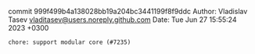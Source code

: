 commit 999f499b4a138028bb19a204bc3441199f8f9ddc
Author: Vladislav Tasev <vladitasev@users.noreply.github.com>
Date:   Tue Jun 27 15:55:24 2023 +0300

    chore: support modular core (#7235)
